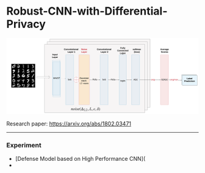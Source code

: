 # Robust-CNN-with-Differential-Privacy

<img src="poster/pixeldp.png"  alt="poster" />

Research paper: https://arxiv.org/abs/1802.03471

---

### Experiment
* [Defense Model based on High Performance CNN](
*  


